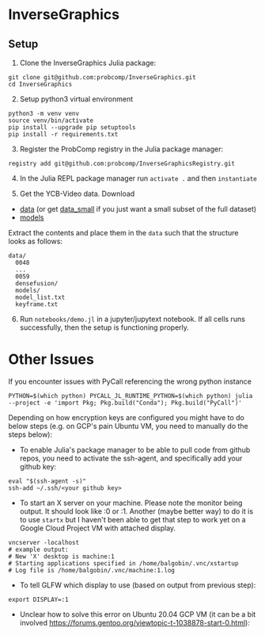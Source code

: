 # InverseGraphics

## Setup 

1. Clone the InverseGraphics Julia package:
```shell
git clone git@github.com:probcomp/InverseGraphics.git
cd InverseGraphics
```
2. Setup python3 virtual environment
```shell
python3 -m venv venv
source venv/bin/activate
pip install --upgrade pip setuptools
pip install -r requirements.txt
```

3. Register the ProbComp registry in the Julia package manager:
```
registry add git@github.com:probcomp/InverseGraphicsRegistry.git
```

4. In the Julia REPL package manager run `activate .` and then `instantiate`

5. Get the YCB-Video data. Download 
- [data](https://www.dropbox.com/s/dhbqmiu8i3mb3lx/ycbv-test.zip?dl=0) (or get [data_small](https://www.dropbox.com/s/ryyeh0jdkcmdpmu/0048.zip?dl=0) if you just want a small subset of the full dataset)
- [models](https://www.dropbox.com/s/i4p7hci3kw375wd/models_txts_densefusion_results.zip?dl=0)

Extract the contents and place them in the `data` such that the structure looks as follows:
```
data/
  0048
  ...
  0059
  densefusion/
  models/
  model_list.txt
  keyframe.txt
```

6. Run `notebooks/demo.jl` in a jupyter/jupytext notebook. If all cells runs successfully, then the setup is functioning properly.

# Other Issues

If you encounter issues with PyCall referencing the wrong python instance
```shell
PYTHON=$(which python) PYCALL_JL_RUNTIME_PYTHON=$(which python) julia --project -e 'import Pkg; Pkg.build("Conda"); Pkg.build("PyCall")'
```

Depending on how encryption keys are configured you might have to do below steps (e.g. on GCP's pain Ubuntu VM, you need to manually do the steps below):
- To enable Julia's package manager to be able to pull code from github repos, you need to activate the ssh-agent, and specifically add your github key:
```
eval "$(ssh-agent -s)"
ssh-add ~/.ssh/<your github key>

```
- To start an X server on your machine. Please note the monitor being output. It should look like :0 or :1. Another (maybe better way) to do it is to use `startx` but I haven't been able to get that step to work yet on a Google Cloud Project VM with attached display. 
```
vncserver -localhost
# example output:
# New 'X' desktop is machine:1
# Starting applications specified in /home/balgobin/.vnc/xstartup
# Log file is /home/balgobin/.vnc/machine:1.log
```

- To tell GLFW which display to use (based on output from previous step):
```
export DISPLAY=:1
```

- Unclear how to solve this error on Ubuntu 20.04 GCP VM (it can be a bit involved https://forums.gentoo.org/viewtopic-t-1038878-start-0.html):










